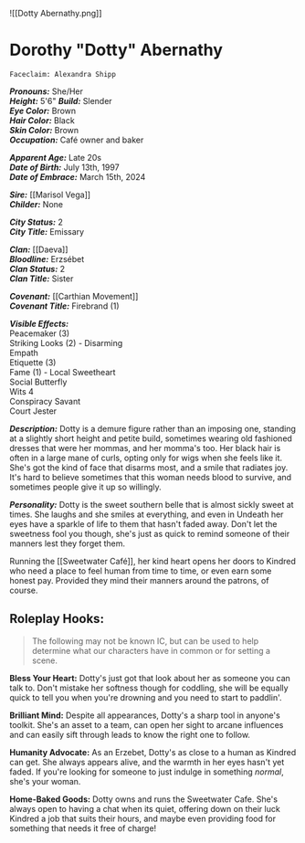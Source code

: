 ![[Dotty Abernathy.png]]
# Dorothy "Dotty" Abernathy
	Faceclaim: Alexandra Shipp
***Pronouns:*** She/Her  
***Height:*** 5'6"
***Build:*** Slender  
***Eye Color:*** Brown  
***Hair Color:*** Black  
***Skin Color:*** Brown  
***Occupation:*** Café owner and baker  

***Apparent Age:*** Late 20s  
***Date of Birth:*** July 13th, 1997  
***Date of Embrace:*** March 15th, 2024  

***Sire:*** [[Marisol Vega]]  
***Childer:*** None  

***City Status:*** 2  
***City Title:*** Emissary  

***Clan:*** [[Daeva]]  
***Bloodline:*** Erzsébet  
***Clan Status:*** 2  
***Clan Title:*** Sister  

***Covenant:*** [[Carthian Movement]]  
***Covenant Title:*** Firebrand (1)  

***Visible Effects:***  
Peacemaker (3)  
Striking Looks (2) - Disarming  
Empath  
Etiquette (3)  
Fame (1) - Local Sweetheart  
Social Butterfly  
Wits 4  
Conspiracy Savant  
Court Jester  

***Description:*** 
Dotty is a demure figure rather than an imposing one, standing at a slightly short height and petite build, sometimes wearing old fashioned dresses that were her mommas, and her momma's too. Her black hair is often in a large mane of curls, opting only for wigs when she feels like it. She's got the kind of face that disarms most, and a smile that radiates joy. It's hard to believe sometimes that this woman needs blood to survive, and sometimes people give it up so willingly. 

***Personality:***
Dotty is the sweet southern belle that is almost sickly sweet at times. She laughs and she smiles at everything, and even in Undeath her eyes have a sparkle of life to them that hasn't faded away. Don't let the sweetness fool you though, she's just as quick to remind someone of their manners lest they forget them.

Running the [[Sweetwater Café]], her kind heart opens her doors to Kindred who need a place to feel human from time to time, or even earn some honest pay. Provided they mind their manners around the patrons, of course.

## Roleplay Hooks:
>The following may not be known IC, but can be used to help determine what our characters have in common or for setting a scene.

**Bless Your Heart:** Dotty's just got that look about her as someone you can talk to. Don't mistake her softness though for coddling, she will be equally quick to tell you when you're drowning and you need to start to paddlin'.

**Brilliant Mind:** Despite all appearances, Dotty's a sharp tool in anyone's toolkit. She's an asset to a team, can open her sight to arcane influences and can easily sift through leads to know the right one to follow. 

**Humanity Advocate:** As an Erzebet, Dotty's as close to a human as Kindred can get. She always appears alive, and the warmth in her eyes hasn't yet faded. If you're looking for someone to just indulge in something *normal*, she's your woman.

**Home-Baked Goods:** Dotty owns and runs the Sweetwater Cafe. She's always open to having a chat when its quiet, offering down on their luck Kindred a job that suits their hours, and maybe even providing food for something that needs it free of charge!